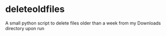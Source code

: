 # deleteoldfiles
A small python script to delete files older than a week from my Downloads directory upon run
